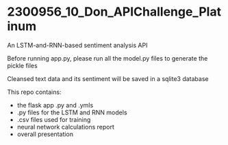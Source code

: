 # 2300956_10_Don_APIChallenge_Platinum

An LSTM-and-RNN-based sentiment analysis API

Before running app.py, please run all the model.py files to generate the pickle files

Cleansed text data and its sentiment will be saved in a sqlite3 database

This repo contains:
- the flask app .py and .ymls
- .py files for the LSTM and RNN models
- .csv files used for training
- neural network calculations report
- overall presentation
